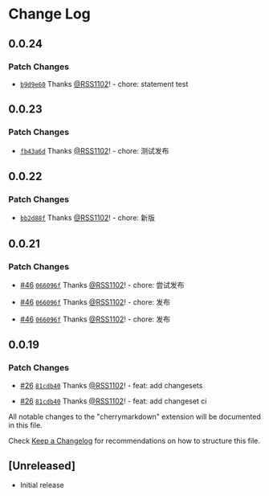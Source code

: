 # Change Log

## 0.0.24

### Patch Changes

- [`b9d9e60`](https://github.com/RSS1102/cherry-markdown/commit/b9d9e6043a9766e1ba5dac11589bbf354029c6d6) Thanks [@RSS1102](https://github.com/RSS1102)! - chore: statement test

## 0.0.23

### Patch Changes

- [`fb43a6d`](https://github.com/RSS1102/cherry-markdown/commit/fb43a6d46b3fcc761aabef0234276e4c525637f4) Thanks [@RSS1102](https://github.com/RSS1102)! - chore: 测试发布

## 0.0.22

### Patch Changes

- [`bb2d88f`](https://github.com/RSS1102/cherry-markdown/commit/bb2d88f98bcd549d3ffa37045876b0c313ad381c) Thanks [@RSS1102](https://github.com/RSS1102)! - chore: 新版

## 0.0.21

### Patch Changes

- [#46](https://github.com/RSS1102/cherry-markdown/pull/46) [`066096f`](https://github.com/RSS1102/cherry-markdown/commit/066096fbac7c1383c913cdd0180294195d275846) Thanks [@RSS1102](https://github.com/RSS1102)! - chore: 尝试发布

- [#46](https://github.com/RSS1102/cherry-markdown/pull/46) [`066096f`](https://github.com/RSS1102/cherry-markdown/commit/066096fbac7c1383c913cdd0180294195d275846) Thanks [@RSS1102](https://github.com/RSS1102)! - chore: 发布

- [#46](https://github.com/RSS1102/cherry-markdown/pull/46) [`066096f`](https://github.com/RSS1102/cherry-markdown/commit/066096fbac7c1383c913cdd0180294195d275846) Thanks [@RSS1102](https://github.com/RSS1102)! - chore: 发布

## 0.0.19

### Patch Changes

- [#26](https://github.com/RSS1102/cherry-markdown/pull/26) [`81cdb40`](https://github.com/RSS1102/cherry-markdown/commit/81cdb4031183f226caeadfcf99a400fc6d61ad07) Thanks [@RSS1102](https://github.com/RSS1102)! - feat: add changesets

- [#26](https://github.com/RSS1102/cherry-markdown/pull/26) [`81cdb40`](https://github.com/RSS1102/cherry-markdown/commit/81cdb4031183f226caeadfcf99a400fc6d61ad07) Thanks [@RSS1102](https://github.com/RSS1102)! - feat: add changeset ci

All notable changes to the "cherrymarkdown" extension will be documented in this file.

Check [Keep a Changelog](http://keepachangelog.com/) for recommendations on how to structure this file.

## [Unreleased]

- Initial release
